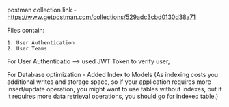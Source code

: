 postman collection link - https://www.getpostman.com/collections/529adc3cbd0130d38a71

Files contain:
    
    1. User Authentication
    2. User Teams

For User Authenticatio --> used JWT Token to verify user,

For Database optimization - Added Index to Models 
        (As indexing costs you additional writes and storage space, so if your application requires more insert/update operation, you might want to use tables without indexes, but if it requires more data retrieval operations, you should go for indexed table.)
